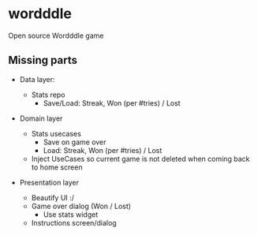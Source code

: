 # wordddle
Open source Wordddle game

## Missing parts
- Data layer:
    - Stats repo
        - Save/Load: Streak, Won (per #tries) / Lost
    
- Domain layer
    - Stats usecases
        - Save on game over
        - Load: Streak, Won (per #tries) / Lost
    - Inject UseCases so current game is not deleted when coming back to home screen
    
- Presentation layer
    - Beautify UI :/
    - Game over dialog (Won / Lost)
        - Use stats widget
    - Instructions screen/dialog
